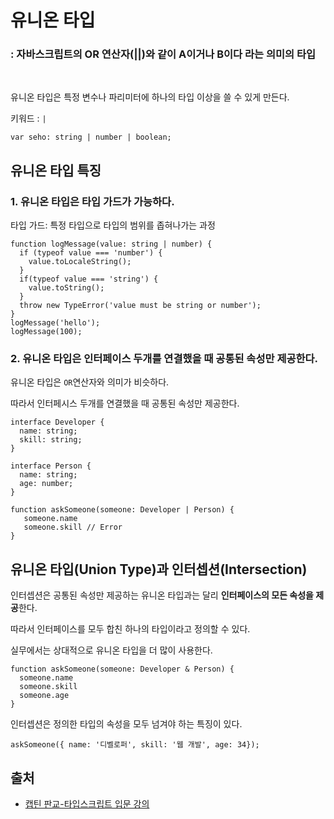 # 유니온 타입
### : 자바스크립트의 OR 연산자(||)와 같이 A이거나 B이다 라는 의미의 타입
<br>

유니온 타입은 특정 변수나 파리미터에 하나의 타입 이상을 쓸 수 있게 만든다.

키워드 : `|`

```
var seho: string | number | boolean;
```

## 유니온 타입 특징
### 1. 유니온 타입은 타입 가드가 가능하다.
타입 가드: 특정 타입으로 타입의 범위를 좁혀나가는 과정
```
function logMessage(value: string | number) { 
  if (typeof value === 'number') {
    value.toLocaleString();
  }
  if(typeof value === 'string') {
    value.toString();
  }
  throw new TypeError('value must be string or number');
}
logMessage('hello');
logMessage(100);
```


### 2. 유니온 타입은 인터페이스 두개를 연결했을 때 공통된 속성만 제공한다.
유니온 타입은 `OR`연산자와 의미가 비슷하다.

따라서 인터페시스 두개를 연결했을 때 공통된 속성만 제공한다.
```
interface Developer {
  name: string;
  skill: string;
}

interface Person {
  name: string;
  age: number;
}

function askSomeone(someone: Developer | Person) {
   someone.name
   someone.skill // Error
}
```

## 유니온 타입(Union Type)과 인터셉션(Intersection)
인터셉션은 공통된 속성만 제공하는 유니온 타입과는 달리 **인터페이스의 모든 속성을 제공**한다.

따라서 인터페이스를 모두 합친 하나의 타입이라고 정의할 수 있다.

실무에서는 상대적으로 유니온 타입을 더 많이 사용한다.

```
function askSomeone(someone: Developer & Person) {
  someone.name
  someone.skill
  someone.age
}
```

인터셉션은 정의한 타입의 속성을 모두 넘겨야 하는 특징이 있다.
```
askSomeone({ name: '디벨로퍼', skill: '웹 개발', age: 34}); 
```

## 출처

- [캡틴 판교-타입스크립트 입문 강의](https://www.inflearn.com/course/%ED%83%80%EC%9E%85%EC%8A%A4%ED%81%AC%EB%A6%BD%ED%8A%B8-%EC%9E%85%EB%AC%B8/dashboard)
